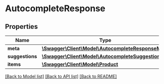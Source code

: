 # AutocompleteResponse

## Properties
Name | Type | Description | Notes
------------ | ------------- | ------------- | -------------
**meta** | [**\Swagger\Client\Model\AutocompleteResponseMeta**](AutocompleteResponseMeta.md) |  | [optional] 
**suggestions** | [**\Swagger\Client\Model\AutocompleteSuggestion[]**](AutocompleteSuggestion.md) |  | 
**items** | [**\Swagger\Client\Model\Product**](Product.md) |  | 

[[Back to Model list]](../README.md#documentation-for-models) [[Back to API list]](../README.md#documentation-for-api-endpoints) [[Back to README]](../README.md)


